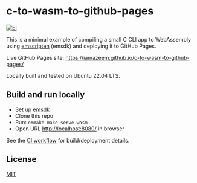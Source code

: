 # c-to-wasm-to-github-pages

[![ci](https://github.com/iamazeem/c-to-wasm-to-github-pages/actions/workflows/ci.yml/badge.svg)](https://github.com/iamazeem/c-to-wasm-to-github-pages/actions/workflows/ci.yml)

This is a minimal example of compiling a small C CLI app to WebAssembly using
[emscripten](https://emscripten.org/index.html) (emsdk) and deploying it to
GitHub Pages.

Live GitHub Pages site: <https://iamazeem.github.io/c-to-wasm-to-github-pages/>

Locally built and tested on Ubuntu 22.04 LTS.

## Build and run locally

- Set up [emsdk](https://emscripten.org/docs/getting_started/downloads.html)
- Clone this repo
- Run: `emmake make serve-wasm`
- Open URL <http://localhost:8080/> in browser

See the [CI workflow](.github/workflows/ci.yml) for build/deployment details.

## License

[MIT](LICENSE)
